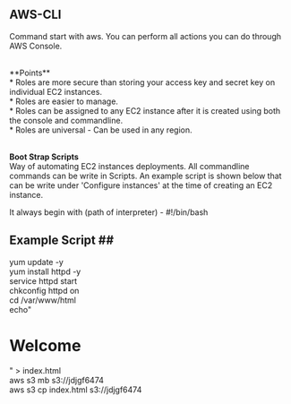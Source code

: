 ## AWS-CLI <br>
Command start with aws. You can perform all actions you can do through AWS Console.

<br>
**Points** <br>
* Roles are more secure than storing your access key and secret key on individual EC2 instances.<br>
* Roles are easier to manage. <br>
* Roles can be assigned to any EC2 instance after it is created using both  the console and commandline. <br>
* Roles are universal - Can be used in any region. <br>

<br>

**Boot Strap Scripts** <br>
Way of automating EC2 instances deployments. All commandline commands can be write in Scripts. An example script is shown below that can be write under 'Configure instances' at the time of creating an EC2 instance. <br>

It always begin with (path of interpreter) - #!/bin/bash
<br>

## Example Script ## <br>
yum update -y <br>
yum install httpd -y <br>
service httpd start <br>
chkconfig httpd on  <br>
cd /var/www/html <br>
echo"<html><h1>Welcome</h1></html>" > index.html <br>
aws s3 mb s3://jdjgf6474 <br>
aws s3 cp index.html s3://jdjgf6474 <br>

